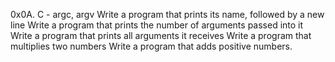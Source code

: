 0x0A. C - argc, argv Write a program that prints its name, followed by a new line Write a program that prints the number of arguments passed into it Write a program that prints all arguments it receives Write a program that multiplies two numbers Write a program that adds positive numbers.
